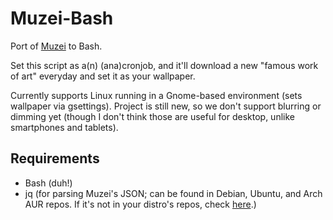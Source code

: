 Muzei-Bash
==========

Port of [Muzei](https://github.com/romannurik/muzei/) to Bash.

Set this script as a(n) (ana)cronjob, and it'll download a new "famous work of art" everyday and set it as your wallpaper.

Currently supports Linux running in a Gnome-based environment (sets wallpaper via gsettings).  Project is still new, so we don't support blurring or dimming yet (though I don't think those are useful for desktop, unlike smartphones and tablets).

Requirements
------------

* Bash (duh!)
* jq (for parsing Muzei's JSON; can be found in Debian, Ubuntu, and Arch AUR repos.  If it's not in your distro's repos, check [here](http://stedolan.github.io/jq/download/).)
